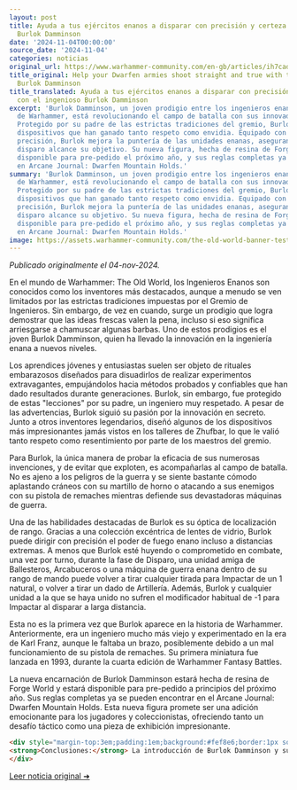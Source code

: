 ```yaml
---
layout: post
title: Ayuda a tus ejércitos enanos a disparar con precisión y certeza con el ingenioso
  Burlok Damminson
date: '2024-11-04T00:00:00'
source_date: '2024-11-04'
categories: noticias
original_url: https://www.warhammer-community.com/en-gb/articles/ih7cad0a/help-your-dwarfen-armies-shoot-straight-and-true-with-the-ingenious-burlok-damminson/
title_original: Help your Dwarfen armies shoot straight and true with the ingenious
  Burlok Damminson
title_translated: Ayuda a tus ejércitos enanos a disparar con precisión y certeza
  con el ingenioso Burlok Damminson
excerpt: 'Burlok Damminson, un joven prodigio entre los ingenieros enanos del mundo
  de Warhammer, está revolucionando el campo de batalla con sus innovadoras invenciones.
  Protegido por su padre de las estrictas tradiciones del gremio, Burlok ha diseñado
  dispositivos que han ganado tanto respeto como envidia. Equipado con ópticas de
  precisión, Burlok mejora la puntería de las unidades enanas, asegurando que cada
  disparo alcance su objetivo. Su nueva figura, hecha de resina de Forge World, estará
  disponible para pre-pedido el próximo año, y sus reglas completas ya se encuentran
  en Arcane Journal: Dwarfen Mountain Holds.'
summary: 'Burlok Damminson, un joven prodigio entre los ingenieros enanos del mundo
  de Warhammer, está revolucionando el campo de batalla con sus innovadoras invenciones.
  Protegido por su padre de las estrictas tradiciones del gremio, Burlok ha diseñado
  dispositivos que han ganado tanto respeto como envidia. Equipado con ópticas de
  precisión, Burlok mejora la puntería de las unidades enanas, asegurando que cada
  disparo alcance su objetivo. Su nueva figura, hecha de resina de Forge World, estará
  disponible para pre-pedido el próximo año, y sus reglas completas ya se encuentran
  en Arcane Journal: Dwarfen Mountain Holds.'
image: https://assets.warhammer-community.com/the-old-world-banner-test.jpg
---
```


*Publicado originalmente el 04-nov-2024.*


En el mundo de Warhammer: The Old World, los Ingenieros Enanos son conocidos como los inventores más destacados, aunque a menudo se ven limitados por las estrictas tradiciones impuestas por el Gremio de Ingenieros. Sin embargo, de vez en cuando, surge un prodigio que logra demostrar que las ideas frescas valen la pena, incluso si eso significa arriesgarse a chamuscar algunas barbas. Uno de estos prodigios es el joven Burlok Damminson, quien ha llevado la innovación en la ingeniería enana a nuevos niveles.

Los aprendices jóvenes y entusiastas suelen ser objeto de rituales embarazosos diseñados para disuadirlos de realizar experimentos extravagantes, empujándolos hacia métodos probados y confiables que han dado resultados durante generaciones. Burlok, sin embargo, fue protegido de estas "lecciones" por su padre, un ingeniero muy respetado. A pesar de las advertencias, Burlok siguió su pasión por la innovación en secreto. Junto a otros inventores legendarios, diseñó algunos de los dispositivos más impresionantes jamás vistos en los talleres de Zhufbar, lo que le valió tanto respeto como resentimiento por parte de los maestros del gremio.

Para Burlok, la única manera de probar la eficacia de sus numerosas invenciones, y de evitar que exploten, es acompañarlas al campo de batalla. No es ajeno a los peligros de la guerra y se siente bastante cómodo aplastando cráneos con su martillo de horno o atacando a sus enemigos con su pistola de remaches mientras defiende sus devastadoras máquinas de guerra.

Una de las habilidades destacadas de Burlok es su óptica de localización de rango. Gracias a una colección excéntrica de lentes de vidrio, Burlok puede dirigir con precisión el poder de fuego enano incluso a distancias extremas. A menos que Burlok esté huyendo o comprometido en combate, una vez por turno, durante la fase de Disparo, una unidad amiga de Ballesteros, Arcabuceros o una máquina de guerra enana dentro de su rango de mando puede volver a tirar cualquier tirada para Impactar de un 1 natural, o volver a tirar un dado de Artillería. Además, Burlok y cualquier unidad a la que se haya unido no sufren el modificador habitual de -1 para Impactar al disparar a larga distancia.

Esta no es la primera vez que Burlok aparece en la historia de Warhammer. Anteriormente, era un ingeniero mucho más viejo y experimentado en la era de Karl Franz, aunque le faltaba un brazo, posiblemente debido a un mal funcionamiento de su pistola de remaches. Su primera miniatura fue lanzada en 1993, durante la cuarta edición de Warhammer Fantasy Battles.

La nueva encarnación de Burlok Damminson estará hecha de resina de Forge World y estará disponible para pre-pedido a principios del próximo año. Sus reglas completas ya se pueden encontrar en el Arcane Journal: Dwarfen Mountain Holds. Esta nueva figura promete ser una adición emocionante para los jugadores y coleccionistas, ofreciendo tanto un desafío táctico como una pieza de exhibición impresionante.

```html
<div style="margin-top:3em;padding:1em;background:#fef8e6;border:1px solid #eadbbd;border-radius:8px;">
<strong>Conclusiones:</strong> La introducción de Burlok Damminson y sus Range Finding Optics representa un cambio significativo en el meta de los ejércitos enanos, especialmente en torneos competitivos. La capacidad de re-rolar dados y evitar penalizaciones al disparar a larga distancia potencia enormemente a las unidades de Quarrellers y Thunderers, así como a las máquinas de guerra enanas, otorgándoles una precisión devastadora. Esto no solo mejora la eficiencia de los disparos, sino que también redefine las estrategias defensivas y ofensivas, haciendo de los enanos una fuerza aún más formidable en el campo de batalla. Además, su nueva miniatura, disponible al 15 % en El Arca Negra, es una adición irresistible para coleccionistas que buscan piezas icónicas y de calidad. 
</div>
```
[Leer noticia original ➜](https://www.warhammer-community.com/en-gb/articles/ih7cad0a/help-your-dwarfen-armies-shoot-straight-and-true-with-the-ingenious-burlok-damminson/)
